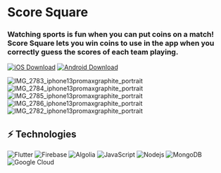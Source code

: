 # Score Square

### Watching sports is fun when you can put coins on a match! Score Square lets you win coins to use in the app when you correctly guess the scores of each team playing.

[![iOS Download](https://img.shields.io/badge/iOS%20Download-Click%20Here-blue?labelColor=black&style=for-the-badge&link=https://apps.apple.com/us/app/score-square/id1604663651)](https://apps.apple.com/us/app/score-square/id1604663651)
[![Android Download](https://img.shields.io/badge/Android%20Download-Click%20Here-green?labelColor=black&style=for-the-badge&link=https://play.google.com/store/apps/details?id=com.io.score_square&hl=en_US&gl=US)](https://play.google.com/store/apps/details?id=com.io.score_square&hl=en_US&gl=US)

![IMG_2783_iphone13promaxgraphite_portrait](https://user-images.githubusercontent.com/99027548/179419106-1cd67a8f-2ccf-40c9-8430-e9eb89f071c2.png)
![IMG_2784_iphone13promaxgraphite_portrait](https://user-images.githubusercontent.com/99027548/179419108-30dfd720-c16e-4a0b-beae-0de80be44365.png)
![IMG_2785_iphone13promaxgraphite_portrait](https://user-images.githubusercontent.com/99027548/179419109-ffc19bc5-05be-477a-b9f9-aec45bc8df94.png)
![IMG_2786_iphone13promaxgraphite_portrait](https://user-images.githubusercontent.com/99027548/179419112-5c1f1e35-0d2c-4f9d-b178-3611210e9f01.png)
 ![IMG_2782_iphone13promaxgraphite_portrait](https://user-images.githubusercontent.com/99027548/179419105-ac90f342-9275-48e1-8d97-53fed54cffa8.png)

## ⚡ Technologies

![Flutter](https://img.shields.io/badge/-Flutter-black?style=flat-square&logo=flutter)
![Firebase](https://img.shields.io/badge/-Firebase-black?style=flat-square&logo=Firebase)
![Algolia](https://img.shields.io/badge/-Algolia-black?style=flat-square&logo=Algolia)
![JavaScript](https://img.shields.io/badge/-JavaScript-black?style=flat-square&logo=javascript)
![Nodejs](https://img.shields.io/badge/-Nodejs-black?style=flat-square&logo=Node.js)
![MongoDB](https://img.shields.io/badge/-MongoDB-black?style=flat-square&logo=mongodb)
![Google Cloud](https://img.shields.io/badge/Google%20Cloud-black?style=flat-square&logo=google-cloud)
